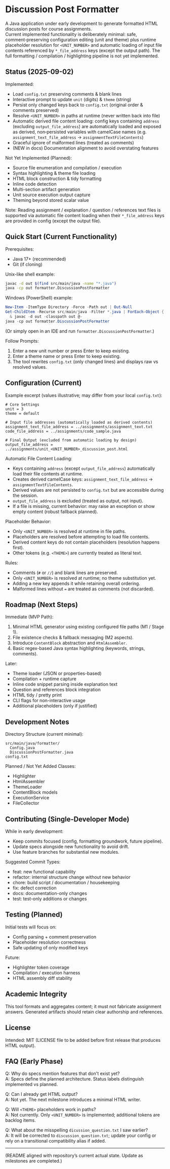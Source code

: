 # Discussion Post Formatter

A Java application under early development to generate formatted HTML discussion posts for course assignments.  
Current implemented functionality is deliberately minimal: safe, comment‑preserving configuration editing (unit and theme) plus runtime placeholder resolution for `<UNIT_NUMBER>` and automatic loading of input file contents referenced by `*_file_address` keys (except the output path). The full formatting / compilation / highlighting pipeline is not yet implemented.

## Status (2025-09-02)

Implemented:
- Load `config.txt` preserving comments & blank lines
- Interactive prompt to update `unit` (digits) & `theme` (string)
- Persist only changed keys back to `config.txt` (original order & comments preserved)
- Resolve `<UNIT_NUMBER>` in paths at runtime (never written back into file)
- Automatic derived file content loading: config keys containing `address` (excluding `output_file_address`) are automatically loaded and exposed as derived, non‑persisted variables with camelCase names (e.g. `assignment_text_file_address` → `assignmentTextFileContents`)
- Graceful ignore of malformed lines (treated as comments)
- (NEW in docs) Documentation alignment to avoid overstating features

Not Yet Implemented (Planned):
- Source file enumeration and compilation / execution
- Syntax highlighting & theme file loading
- HTML block construction & tidy formatting
- Inline code detection
- Multi-section artifact generation
- Unit source execution output capture
- Theming beyond stored scalar value

Note: Reading assignment / explanation / question / references text files is supported via automatic file content loading when their `*_file_address` keys are provided in config (except the output file).

## Quick Start (Current Functionality)

Prerequisites:
- Java 17+ (recommended)  
- Git (if cloning)

Unix-like shell example:
```bash
javac -d out $(find src/main/java -name "*.java")
java -cp out formatter.DiscussionPostFormatter
```

Windows (PowerShell) example:
```powershell
New-Item -ItemType Directory -Force -Path out | Out-Null
Get-ChildItem -Recurse src/main/java -Filter *.java | ForEach-Object { $_.FullName } | `
  & javac -d out -classpath out @-
java -cp out formatter.DiscussionPostFormatter
```
(Or simply open in an IDE and run `formatter.DiscussionPostFormatter`.)

Follow Prompts:
1. Enter a new unit number or press Enter to keep existing.
2. Enter a theme name or press Enter to keep existing.
3. The tool rewrites `config.txt` (only changed lines) and displays raw vs resolved values.

## Configuration (Current)

Example excerpt (values illustrative; may differ from your local `config.txt`):
```
# Core Settings
unit = 3
theme = default

# Input file addresses (automatically loaded as derived contents)
assignment_text_file_address = ../assignments/assignment_text.txt
code_file_address = ../assignments/code_sample.java

# Final Output (excluded from automatic loading by design)
output_file_address = ../assignments/unit_<UNIT_NUMBER>_discussion_post.html
```

Automatic File Content Loading:
- Keys containing `address` (except `output_file_address`) automatically load their file contents at runtime.
- Creates derived camelCase keys: `assignment_text_file_address` → `assignmentTextFileContents`.
- Derived values are not persisted to `config.txt` but are accessible during the session.
- `output_file_address` is excluded (treated as output, not input).
- If a file is missing, current behavior: may raise an exception or show empty content (robust fallback planned).

Placeholder Behavior:
- Only `<UNIT_NUMBER>` is resolved at runtime in file paths.
- Placeholders are resolved before attempting to load file contents.
- Derived content keys do not contain placeholders (resolution happens first).
- Other tokens (e.g. `<THEME>`) are currently treated as literal text.

Rules:
- Comments (`#` or `//`) and blank lines are preserved.
- Only `<UNIT_NUMBER>` is resolved at runtime; no theme substitution yet.
- Adding a new key appends it while retaining overall ordering.
- Malformed lines without `=` are treated as comments (not discarded).

## Roadmap (Next Steps)

Immediate (MVP Path):
1. Minimal HTML generator using existing configured file paths (M1 / Stage 1).
2. File existence checks & fallback messaging (M2 aspects).
3. Introduce `ContentBlock` abstraction and `HtmlAssembler`.
4. Basic regex-based Java syntax highlighting (keywords, strings, comments).

Later:
- Theme loader (JSON or properties-based)
- Compilation + runtime capture
- Inline code snippet parsing inside explanation text
- Question and references block integration
- HTML tidy / pretty print
- CLI flags for non-interactive usage
- Additional placeholders (only if justified)

## Development Notes

Directory Structure (current minimal):
```
src/main/java/formatter/
  Config.java
  DiscussionPostFormatter.java
config.txt
```

Planned / Not Yet Added Classes:
- Highlighter
- HtmlAssembler
- ThemeLoader
- ContentBlock models
- ExecutionService
- FileCollector

## Contributing (Single-Developer Mode)

While in early development:
- Keep commits focused (config, formatting groundwork, future pipeline).
- Update specs alongside new functionality to avoid drift.
- Use feature branches for substantial new modules.

Suggested Commit Types:
- feat: new functional capability
- refactor: internal structure change without new behavior
- chore: build script / documentation / housekeeping
- fix: defect correction
- docs: documentation-only changes
- test: test-only additions or changes

## Testing (Planned)

Initial tests will focus on:
- Config parsing + comment preservation
- Placeholder resolution correctness
- Safe updating of only modified keys

Future:
- Highlighter token coverage
- Compilation / execution harness
- HTML assembly diff stability

## Academic Integrity

This tool formats and aggregates content; it must not fabricate assignment answers. Generated artifacts should retain clear authorship and references.

## License

Intended: MIT (LICENSE file to be added before first release that produces HTML output).

## FAQ (Early Phase)

Q: Why do specs mention features that don't exist yet?  
A: Specs define the planned architecture. Status labels distinguish implemented vs planned.

Q: Can I already get HTML output?  
A: Not yet. The next milestone introduces a minimal HTML writer.

Q: Will `<THEME>` placeholders work in paths?  
A: Not currently. Only `<UNIT_NUMBER>` is implemented; additional tokens are backlog items.

Q: What about the misspelling `dicussion_question.txt` I saw earlier?  
A: It will be corrected to `discussion_question.txt`; update your config or rely on a transitional compatibility alias if added.

---

(README aligned with repository’s current actual state. Update as milestones are completed.)